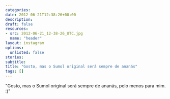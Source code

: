 ```yaml
---
categories:
date: 2012-06-21T12:38:26+00:00
description:
draft: false
resources:
- src: 2012-06-21_12-38-26_UTC.jpg
  name: "header"
layout: instagram
options:
  unlisted: false
stories:
subtitle:
title: "Gosto, mas o Sumol original será sempre de ananás"
tags: []
---
```


"Gosto, mas o Sumol original será sempre de ananás, pelo menos para mim. :)"
